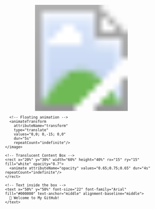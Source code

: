 <p align="center">
  <svg width="100%" height="350px" xmlns="http://www.w3.org/2000/svg">
    <!-- Background Poster -->
    <image 
      href="https://github.com/sarthakdubeyy12/sarthakdubeyy12/blob/main/git.png?raw=true" 
      width="100%" height="350px" opacity="0.85">
      
      <!-- Floating animation -->
      <animateTransform 
        attributeName="transform"
        type="translate"
        values="0,0; 0,-15; 0,0"
        dur="5s"
        repeatCount="indefinite"/>
    </image>
    
    <!-- Translucent Content Box -->
    <rect x="20%" y="30%" width="60%" height="40%" rx="15" ry="15" fill="white" opacity="0.7">
      <animate attributeName="opacity" values="0.65;0.75;0.65" dur="4s" repeatCount="indefinite"/>
    </rect>

    <!-- Text inside the box -->
    <text x="50%" y="50%" font-size="22" font-family="Arial" fill="#000000" text-anchor="middle" alignment-baseline="middle">
      🚀 Welcome to My GitHub!
    </text>
  </svg>
</p>
